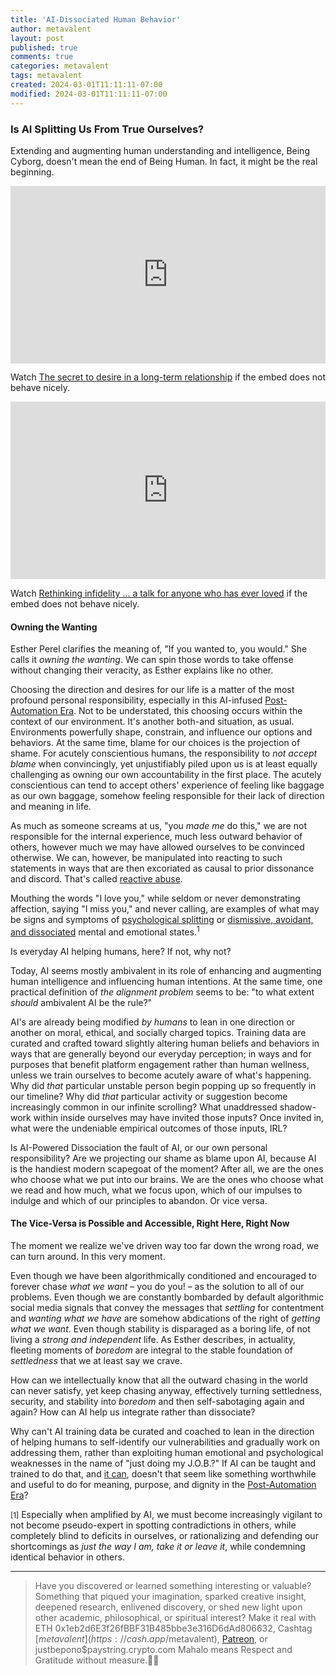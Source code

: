 ```yaml
---
title: 'AI-Dissociated Human Behavior'
author: metavalent
layout: post
published: true
comments: true
categories: metavalent
tags: metavalent
created: 2024-03-01T11:11:11-07:00
modified: 2024-03-01T11:11:11-07:00
---
```


### Is AI Splitting Us From True Ourselves?

Extending and augmenting human understanding and intelligence, Being Cyborg, doesn't mean the end of Being Human. In fact, it might be the real beginning.

<div style="max-width:854px"><div style="position:relative;height:0;padding-bottom:56.25%"><iframe src="https://embed.ted.com/talks/lang/en/esther_perel_the_secret_to_desire_in_a_long_term_relationship" width="854" height="480" style="position:absolute;left:0;top:0;width:100%;height:100%" frameborder="0" scrolling="no" allowfullscreen></iframe></div></div>

Watch [The secret to desire in a long-term relationship](https://www.ted.com/talks/esther_perel_the_secret_to_desire_in_a_long_term_relationship) if the embed does not behave nicely.

<div style="max-width:854px"><div style="position:relative;height:0;padding-bottom:56.25%"><iframe src="https://embed.ted.com/talks/lang/en/esther_perel_rethinking_infidelity_a_talk_for_anyone_who_has_ever_loved" width="854" height="480" style="position:absolute;left:0;top:0;width:100%;height:100%" frameborder="0" scrolling="no" allowfullscreen></iframe></div></div>

Watch [Rethinking infidelity ... a talk for anyone who has ever loved](https://www.ted.com/talks/esther_perel_rethinking_infidelity_a_talk_for_anyone_who_has_ever_loved) if the embed does not behave nicely.

#### Owning the Wanting

Esther Perel clarifies the meaning of, "If you wanted to, you would." She calls it *owning the wanting*. We can spin those words to take offense without changing their veracity, as Esther explains like no other.

Choosing the direction and desires for our life is a matter of the most profound personal responsibility, especially in this AI-infused [Post-Automation Era](https://postautomationera.com/). Not to be understated, this choosing occurs within the context of our environment. It's another both-and situation, as usual. Environments powerfully shape, constrain, and influence our options and behaviors. At the same time, blame for our choices is the projection of shame. For acutely conscientious humans, the responsibility to *not accept blame* when convincingly, yet unjustifiably piled upon us is at least equally challenging as owning our own accountability in the first place. The acutely conscientious can tend to accept others' experience of feeling like baggage as our own baggage, somehow feeling responsible for their lack of direction and meaning in life.

As much as someone screams at us, "you *made me* do this," we are not responsible for the internal experience, much less outward behavior of others, however much we may have allowed ourselves to be convinced otherwise. We can, however, be manipulated into reacting to such statements in ways that are then excoriated as causal to prior dissonance and discord. That's called [reactive abuse](https://duckduckgo.com/?q=reactive+abuse).

Mouthing the words "I love you," while seldom or never demonstrating affection, saying "I miss you," and never calling, are examples of what may be signs and symptoms of [psychological splitting](https://duckduckgo.com/?q=psychological+splitting) or [dismissive, avoidant, and dissociated](https://duckduckgo.com/?q=dismissive%2C+avoidant%2C+and+dissociated) mental and emotional states.<sup>1</sup>

Is everyday AI helping humans, here? If not, why not?

Today, AI seems mostly ambivalent in its role of enhancing and augmenting human intelligence and influencing human intentions. At the same time, one practical definition of *the alignment problem* seems to be: "to what extent *should* ambivalent AI be the rule?"

AI's are already being modified *by humans* to lean in one direction or another on moral, ethical, and socially charged topics. Training data are curated and crafted toward slightly altering human beliefs and behaviors in ways that are generally beyond our everyday perception; in ways and for purposes that benefit platform engagement rather than human wellness, unless we train ourselves to become acutely aware of what's happening. Why did *that* particular unstable person begin popping up so frequently in our timeline? Why did *that* particular activity or suggestion become increasingly common in our infinite scrolling? What unaddressed shadow-work within inside ourselves may have invited those inputs? Once invited in, what were the undeniable empirical outcomes of those inputs, IRL?

Is AI-Powered Dissociation the fault of AI, or our own personal responsibility? Are we projecting our shame as blame upon AI, because AI is the handiest modern scapegoat of the moment? After all, we are the ones who choose what we put into our brains. We are the ones who choose what we read and how much, what we focus upon, which of our impulses to indulge and which of our principles to abandon. Or vice versa.

#### The Vice-Versa is Possible and Accessible, Right Here, Right Now

The moment we realize we've driven way too far down the wrong road, we can turn around. In this very moment.

Even though we have been algorithmically conditioned and encouraged to forever chase *what we want* &ndash; you do you! &ndash; as the solution to all of our problems. Even though we are constantly bombarded by default algorithmic social media signals that convey the messages that *settling* for contentment and *wanting what we have* are somehow abdications of the right of *getting what we want*. Even though stability is disparaged as a boring life, of not living a *strong and independent* life. As Esther describes, in actuality, fleeting moments of *boredom* are integral to the stable foundation of *settledness* that we at least say we crave.

How can we intellectually know that all the outward chasing in the world can never satisfy, yet keep chasing anyway, effectively turning settledness, security, and stability into *boredom* and then self-sabotaging again and again? How can AI help us integrate rather than dissociate?

Why can't AI training data be curated and coached to lean in the direction of helping humans to self-identify our vulnerabilities and gradually work on addressing them, rather than exploiting human emotional and psychological weaknesses in the name of "just doing my J.O.B.?" If AI can be taught and trained to do that, and [it can](https://metavalent.com/metavalent/2024/03/01/08-08-08-Individuated-Collective-Intelligence.html), doesn't that seem like something worthwhile and useful to do for meaning, purpose, and dignity in the [Post-Automation Era](https://postautomationera.com/)?

<small>[1]</small> Especially when amplified by AI, we must become increasingly vigilant to not become pseudo-expert in spotting contradictions in others, while completely blind to deficits in ourselves, or rationalizing and defending our shortcomings as *just the way I am, take it or leave it*, while condemning identical behavior in others.

---
> Have you discovered or learned something interesting or valuable? Something that piqued your imagination, sparked creative insight, deepened research, enlivened discovery, or shed new light upon other academic, philosophical, or spiritual interest? Make it real with ETH 0x1eb2d6E3f26fBBF31B485bbe3e316D6dAd806632, Cashtag [$metavalent](https://cash.app/$metavalent), [Patreon](https://patreon.com/metavalent), or justbepono$paystring.crypto.com Mahalo means Respect and Gratitude without measure.🙏🏼
